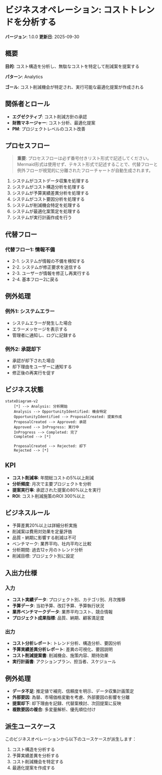 # ビジネスオペレーション: コストトレンドを分析する

**バージョン**: 1.0.0
**更新日**: 2025-09-30

## 概要

**目的**: コスト構造を分析し、無駄なコストを特定して削減案を提案する

**パターン**: Analytics

**ゴール**: コスト削減機会が特定され、実行可能な最適化提案が作成される

## 関係者とロール

- **エグゼクティブ**: コスト削減方針の承認
- **財務マネージャー**: コスト分析、最適化提案
- **PM**: プロジェクトレベルのコスト改善

## プロセスフロー

> **重要**: プロセスフローは必ず番号付きリスト形式で記述してください。
> Mermaid形式は使用せず、テキスト形式で記述することで、代替フローと例外フローが視覚的に分離されたフローチャートが自動生成されます。

1. システムがコストデータ収集を処理する
2. システムがコスト構造分析を処理する
3. システムが予算実績差異分析を処理する
4. システムがコスト要因分析を処理する
5. システムが削減機会特定を処理する
6. システムが最適化案策定を処理する
7. システムが実行計画作成を行う

## 代替フロー

### 代替フロー1: 情報不備
- 2-1. システムが情報の不備を検知する
- 2-2. システムが修正要求を送信する
- 2-3. ユーザーが情報を修正し再実行する
- 2-4. 基本フロー2に戻る

## 例外処理

### 例外1: システムエラー
- システムエラーが発生した場合
- エラーメッセージを表示する
- 管理者に通知し、ログに記録する

### 例外2: 承認却下
- 承認が却下された場合
- 却下理由をユーザーに通知する
- 修正後の再実行を促す

## ビジネス状態

```mermaid
stateDiagram-v2
    [*] --> Analysis: 分析開始
    Analysis --> OpportunityIdentified: 機会特定
    OpportunityIdentified --> ProposalCreated: 提案作成
    ProposalCreated --> Approved: 承認
    Approved --> InProgress: 実行中
    InProgress --> Completed: 完了
    Completed --> [*]

    ProposalCreated --> Rejected: 却下
    Rejected --> [*]
```

## KPI

- **コスト削減率**: 年間総コストの5%以上削減
- **分析頻度**: 月次で主要プロジェクトを分析
- **提案実行率**: 承認された提案の80%以上を実行
- **ROI**: コスト削減施策のROI 300%以上

## ビジネスルール

- 予算差異20%以上は詳細分析実施
- 削減案は費用対効果を定量評価
- 品質・納期に影響する削減は不可
- ベンチマーク: 業界平均、社内平均と比較
- 分析期間: 過去12ヶ月のトレンド分析
- 削減目標: プロジェクト別に設定

## 入出力仕様

### 入力

- **コスト実績データ**: プロジェクト別、カテゴリ別、月次推移
- **予算データ**: 当初予算、改訂予算、予算執行状況
- **業界ベンチマークデータ**: 業界平均コスト、競合情報
- **プロジェクト成果指標**: 品質、納期、顧客満足度

### 出力

- **コスト分析レポート**: トレンド分析、構造分析、要因分析
- **予算実績差異分析レポート**: 差異の可視化、要因説明
- **コスト削減提案書**: 削減機会、施策内容、期待効果
- **実行計画書**: アクションプラン、担当者、スケジュール

## 例外処理

- **データ不足**: 推定値で補完、信頼度を明示、データ収集計画策定
- **外部要因**: 為替、市場価格変動を考慮、外部要因の影響を分離
- **提案却下**: 却下理由を記録、代替案検討、次回提案に反映
- **複数要因の複合**: 多変量解析、優先順位付け

## 派生ユースケース

このビジネスオペレーションから以下のユースケースが派生します：

1. コスト構造を分析する
2. 予算実績差異を分析する
3. コスト削減機会を特定する
4. 最適化提案を作成する
